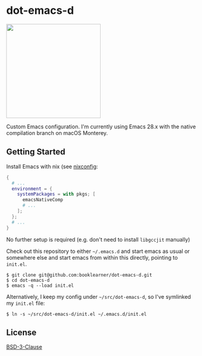 # dot-emacs-d

<img src="https://user-images.githubusercontent.com/21013541/103108010-af0a2c80-4611-11eb-88df-249cbfbbdc0b.png" width=250>

Custom Emacs configuration. I'm currently using Emacs 28.x with the native compilation branch on macOS Monterey.

## Getting Started

Install Emacs with nix (see [nixconfig](https://github.com/booklearner/nixconfig):

```nix
{
  # ...
  environment = {
    systemPackages = with pkgs; [
      emacsNativeComp
      # ...
    ];
  };
  # ...
}
```

No further setup is required (e.g. don't need to install `libgccjit` manually)


Check out this repository to either `~/.emacs.d` and start emacs as usual or somewhere else and start emacs from within this directly, pointing to `init.el`.

```shell
$ git clone git@github.com:booklearner/dot-emacs-d.git
$ cd dot-emacs-d
$ emacs -q --load init.el
```

Alternatively, I keep my config under `~/src/dot-emacs-d`, so I've symlinked my `init.el` file:

```shell
$ ln -s ~/src/dot-emacs-d/init.el ~/.emacs.d/init.el
```

## License

[BSD-3-Clause](LICENSE)
